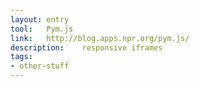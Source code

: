 ```yaml
---
layout: entry
tool:	Pym.js
link:	http://blog.apps.npr.org/pym.js/
description:	responsive iframes
tags:
- other-stuff
---
```

